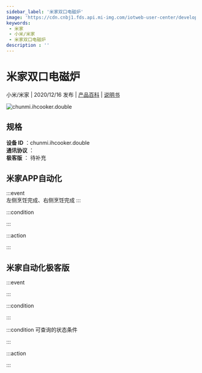 ```yaml
---
sidebar_label: '米家双口电磁炉'
image: 'https://cdn.cnbj1.fds.api.mi-img.com/iotweb-user-center/developer_1679071135157KndexFba.png?GalaxyAccessKeyId=AKVGLQWBOVIRQ3XLEW&Expires=9223372036854775807&Signature=p99mIUnuUOph5KKU1DFeIJ/ooy4='
keywords: 
 - 米家
 - 小米/米家
 - 米家双口电磁炉
description : ''
---
```

# 米家双口电磁炉

小米/米家 | 2020/12/16 发布 | [产品百科](https://home.mi.com/webapp/content/baike/product/index.html?model=chunmi.ihcooker.double/) | [说明书](https://home.mi.com/views/introduction.html?model=chunmi.ihcooker.double&region=cn)

![chunmi.ihcooker.double](https://cdn.cnbj1.fds.api.mi-img.com/iotweb-user-center/developer_1679071135157KndexFba.png?GalaxyAccessKeyId=AKVGLQWBOVIRQ3XLEW&Expires=9223372036854775807&Signature=p99mIUnuUOph5KKU1DFeIJ/ooy4=)

## 规格  
> 
**设备 ID** ：chunmi.ihcooker.double  
**通讯协议** ：  
**极客版**  ： 待补充 


## 米家APP自动化  

:::event  
左侧烹饪完成、右侧烹饪完成
:::

:::condition  

:::

:::action   

:::

## 米家自动化极客版  

:::event  

:::

:::condition  

:::

:::condition 可查询的状态条件  

:::

:::action  

:::

        
